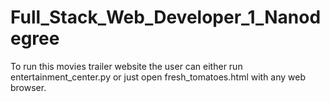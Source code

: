 # Full_Stack_Web_Developer_1_Nanodegree
To run this movies trailer website the user can either run entertainment_center.py or just open fresh_tomatoes.html with any web browser.

